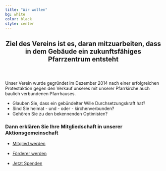 ```yaml
---
title: "Wir wollen"
bg: white
color: black
style: center
---
```

<section id="two" class="main style2">
  <div class="container">
    <div class="row 150%">
      <div class="6u 12u$(medium)">
        <header class="major">
          <h2>Ziel des Vereins ist es, daran mitzuarbeiten, dass in dem Gebäude ein zukunftsfähiges Pfarrzentrum entsteht</h2>
        </header>
        <p>
        Unser Verein wurde gegründet im Dezember 2014 nach einer erfolgreichen Protestaktion
        gegen den Verkauf unseres mit unserer Pfarrkirche auch baulich verbundenen Pfarrhauses.
        </p>
      </div>
      <div class="6u$ 12u$(medium) important(medium)">
        <ul>
        <li>
            Glauben Sie, dass ein gebündelter Wille Durchsetzungskraft hat?        </li>
        <li>
         Sind Sie heimat - und - oder - kirchenverbunden?
        </li>
        <li>
        Gehören Sie zu den bekennenden Optimisten?
         </li>
        </ul>
        <h3>Dann erklären Sie Ihre Mitgliedschaft in unserer Aktionsgemeinschaft</h3>
        <ul class="actions uniform">
          <li style="margin-top:15px;"><a href="#mitglied" rel="modal:open" class="button">Mitglied werden</a></li>
          <li style="margin-top:15px;"><a href="#foerderer" rel="modal:open" class="button">Förderer werden</a></li>                      
          <li style="margin-top:15px;"><a href="#spenden" rel="modal:open" class="button">Jetzt Spenden</a></li>
        </ul>
      </div>
    </div>
  </div>
</section>

<div id="mitglied" style="display:none;">
<h2>Mitglied werden</h2>
<p>
Bei einem Mitgliederbeitrag ( Mindestbeitrag ) von 24,-- im Jahr kann jeder mitmachen.
</p>
<a href="{{ site.github.url }}/download/foerderverein-pfarrzentrum-st-martin.pdf" target="_blank" class="button special">
<i class="fa fa-file-text-o" aria-hidden="true"></i>
Formular herunterladen
</a>

</div>
  
<div id="foerderer" style="display:none;">
<h2>Förderer werden</h2>
<p>
Sie sind kein Vereinsmensch, wollen aber das Ziel unterstützen, dann sind Sie als Förderer ohne Vereinsmitgliedschaft willkommen.
</p>
<a href="{{ site.github.url }}/download/foerderverein-pfarrzentrum-st-martin.pdf" target="_blank" class="button special">
<i class="fa fa-file-text-o" aria-hidden="true"></i>
Formular herunterladen
</a>
</div>

<div id="spenden" style="display:none;">
<h2>Spenden</h2>
<p>
Auch Spenden sind eine hilfreiche Form der wohlwollenden Unterstützung.
</p>
<a href="{{ site.github.url }}/download/foerderverein-pfarrzentrum-st-martin.pdf" target="_blank" class="button special">
<i class="fa fa-file-text-o" aria-hidden="true"></i>
Formular herunterladen
</a>
</div>